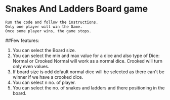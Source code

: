 # Snakes And Ladders Board game

```
Run the code and follow the instructions.
Only one player will win the Game.
Once some player wins, the game stops.
```

##Few features:
1. You can select the Board size.
2. You can select the min and max value for a dice and also type of Dice: Normal or Crooked
    Normal will work as a normal dice.
    Crooked will turn only even values.
3. If board size is odd default normal dice will be selected as there can't be winner if we have a crooked dice.
4. You can select n no. of player.
5. You can select the no. of snakes and ladders and there positioning in the board.



